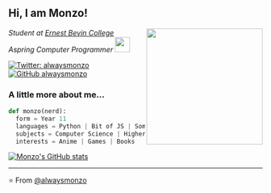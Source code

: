 <h2> Hi, I am Monzo!</h2>
<img align='right' src="https://media.giphy.com/media/l1J9MU7JDGBu8VQwU/giphy.gif" width="230">
<p><em>Student at <a href="https://ernestbevin.london/">Ernest Bevin College</a>
</br>Aspring Computer Programmer <img src="https://media.giphy.com/media/WUlplcMpOCEmTGBtBW/giphy.gif" width="30"> 
</em></p>

[![Twitter: alwaysmonzo](https://img.shields.io/twitter/follow/alwaysmonzo?style=social)](https://twitter.com/alwaysmonzo)
[![GitHub alwaysmonzo](https://img.shields.io/github/followers/alwaysmonzo?label=follow&style=social)](https://github.com/alwaysmonzo)


### A little more about me... 

```python
def monzo(nerd):
  form = Year 11
  languages = Python | Bit of JS | Some C#
  subjects = Computer Science | Higher Maths | Triple Science ...
  interests = Anime | Games | Books
```
[![Monzo's GitHub stats](https://github-readme-stats.vercel.app/api?username=alwaysmonzo)](https://github.com/alwaysmonzo/github-readme-stats)

---

⭐️ From [@alwaysmonzo](https://github.com/alwaysmonzo)

